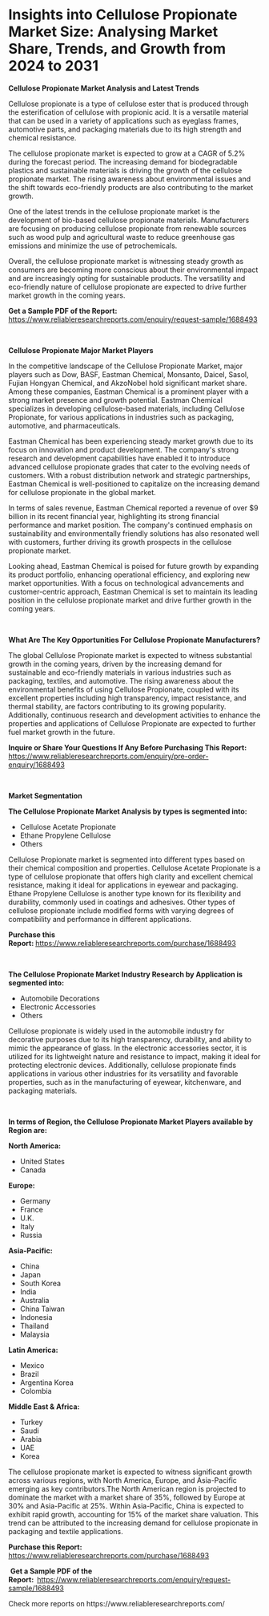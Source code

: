 <p><h1>Insights into Cellulose Propionate Market Size: Analysing Market Share, Trends, and Growth from 2024 to 2031</h1></p><p><strong>Cellulose Propionate Market Analysis and Latest Trends</strong></p>
<p><p>Cellulose propionate is a type of cellulose ester that is produced through the esterification of cellulose with propionic acid. It is a versatile material that can be used in a variety of applications such as eyeglass frames, automotive parts, and packaging materials due to its high strength and chemical resistance.</p><p>The cellulose propionate market is expected to grow at a CAGR of 5.2% during the forecast period. The increasing demand for biodegradable plastics and sustainable materials is driving the growth of the cellulose propionate market. The rising awareness about environmental issues and the shift towards eco-friendly products are also contributing to the market growth.</p><p>One of the latest trends in the cellulose propionate market is the development of bio-based cellulose propionate materials. Manufacturers are focusing on producing cellulose propionate from renewable sources such as wood pulp and agricultural waste to reduce greenhouse gas emissions and minimize the use of petrochemicals.</p><p>Overall, the cellulose propionate market is witnessing steady growth as consumers are becoming more conscious about their environmental impact and are increasingly opting for sustainable products. The versatility and eco-friendly nature of cellulose propionate are expected to drive further market growth in the coming years.</p></p>
<p><strong>Get a Sample PDF of the Report:&nbsp;</strong> <a href="https://www.reliableresearchreports.com/enquiry/request-sample/1688493">https://www.reliableresearchreports.com/enquiry/request-sample/1688493</a></p>
<p>&nbsp;</p>
<p><strong>Cellulose Propionate Major Market Players</strong></p>
<p><p>In the competitive landscape of the Cellulose Propionate Market, major players such as Dow, BASF, Eastman Chemical, Monsanto, Daicel, Sasol, Fujian Hongyan Chemical, and AkzoNobel hold significant market share. Among these companies, Eastman Chemical is a prominent player with a strong market presence and growth potential. Eastman Chemical specializes in developing cellulose-based materials, including Cellulose Propionate, for various applications in industries such as packaging, automotive, and pharmaceuticals.</p><p>Eastman Chemical has been experiencing steady market growth due to its focus on innovation and product development. The company's strong research and development capabilities have enabled it to introduce advanced cellulose propionate grades that cater to the evolving needs of customers. With a robust distribution network and strategic partnerships, Eastman Chemical is well-positioned to capitalize on the increasing demand for cellulose propionate in the global market.</p><p>In terms of sales revenue, Eastman Chemical reported a revenue of over $9 billion in its recent financial year, highlighting its strong financial performance and market position. The company's continued emphasis on sustainability and environmentally friendly solutions has also resonated well with customers, further driving its growth prospects in the cellulose propionate market.</p><p>Looking ahead, Eastman Chemical is poised for future growth by expanding its product portfolio, enhancing operational efficiency, and exploring new market opportunities. With a focus on technological advancements and customer-centric approach, Eastman Chemical is set to maintain its leading position in the cellulose propionate market and drive further growth in the coming years.</p></p>
<p>&nbsp;</p>
<p><strong>What Are The Key Opportunities For Cellulose Propionate Manufacturers?</strong></p>
<p><p>The global Cellulose Propionate market is expected to witness substantial growth in the coming years, driven by the increasing demand for sustainable and eco-friendly materials in various industries such as packaging, textiles, and automotive. The rising awareness about the environmental benefits of using Cellulose Propionate, coupled with its excellent properties including high transparency, impact resistance, and thermal stability, are factors contributing to its growing popularity. Additionally, continuous research and development activities to enhance the properties and applications of Cellulose Propionate are expected to further fuel market growth in the future.</p></p>
<p><strong>Inquire or Share Your Questions If Any Before Purchasing This Report:</strong> <a href="https://www.reliableresearchreports.com/enquiry/pre-order-enquiry/1688493">https://www.reliableresearchreports.com/enquiry/pre-order-enquiry/1688493</a></p>
<p>&nbsp;</p>
<p><strong>Market Segmentation</strong></p>
<p><strong>The Cellulose Propionate Market Analysis by types is segmented into:</strong></p>
<p><ul><li>Cellulose Acetate Propionate</li><li>Ethane Propylene Cellulose</li><li>Others</li></ul></p>
<p><p>Cellulose Propionate market is segmented into different types based on their chemical composition and properties. Cellulose Acetate Propionate is a type of cellulose propionate that offers high clarity and excellent chemical resistance, making it ideal for applications in eyewear and packaging. Ethane Propylene Cellulose is another type known for its flexibility and durability, commonly used in coatings and adhesives. Other types of cellulose propionate include modified forms with varying degrees of compatibility and performance in different applications.</p></p>
<p><strong>Purchase this Report:&nbsp;</strong><a href="https://www.reliableresearchreports.com/purchase/1688493">https://www.reliableresearchreports.com/purchase/1688493</a></p>
<p>&nbsp;</p>
<p><strong>The Cellulose Propionate Market Industry Research by Application is segmented into:</strong></p>
<p><ul><li>Automobile Decorations</li><li>Electronic Accessories</li><li>Others</li></ul></p>
<p><p>Cellulose propionate is widely used in the automobile industry for decorative purposes due to its high transparency, durability, and ability to mimic the appearance of glass. In the electronic accessories sector, it is utilized for its lightweight nature and resistance to impact, making it ideal for protecting electronic devices. Additionally, cellulose propionate finds applications in various other industries for its versatility and favorable properties, such as in the manufacturing of eyewear, kitchenware, and packaging materials.</p></p>
<p>&nbsp;</p>
<p><strong>In terms of Region, the Cellulose Propionate Market Players available by Region are:</strong></p>
<p>
    <p> <strong> North America: </strong>
        <ul>
            <li>United States</li>
            <li>Canada</li>
        </ul>
        </p> 
    <p> <strong> Europe: </strong>
        <ul>
            <li>Germany</li>
            <li>France</li>
            <li>U.K.</li>
            <li>Italy</li>
            <li>Russia</li>
        </ul>
        </p> 
    <p> <strong> Asia-Pacific: </strong>
        <ul>
            <li>China</li>
            <li>Japan</li>
            <li>South Korea</li>
            <li>India</li>
            <li>Australia</li>
            <li>China Taiwan</li>
            <li>Indonesia</li>
            <li>Thailand</li>
            <li>Malaysia</li>
        </ul>
        </p> 
    <p> <strong> Latin America: </strong>
        <ul>
            <li>Mexico</li>
            <li>Brazil</li>
            <li>Argentina Korea</li>
            <li>Colombia</li>
        </ul>
        </p> 
    <p> <strong> Middle East & Africa: </strong>
        <ul>
            <li>Turkey</li>
            <li>Saudi</li>
            <li>Arabia</li>
            <li>UAE</li>
            <li>Korea</li>
        </ul>
    </p>
    </p>
<p><p>The cellulose propionate market is expected to witness significant growth across various regions, with North America, Europe, and Asia-Pacific emerging as key contributors.The North American region is projected to dominate the market with a market share of 35%, followed by Europe at 30% and Asia-Pacific at 25%. Within Asia-Pacific, China is expected to exhibit rapid growth, accounting for 15% of the market share valuation. This trend can be attributed to the increasing demand for cellulose propionate in packaging and textile applications.</p></p>
<p><strong>Purchase this Report: </strong><a href="https://www.reliableresearchreports.com/purchase/1688493">https://www.reliableresearchreports.com/purchase/1688493</a></p>
<p>&nbsp;<strong>Get a Sample PDF of the Report:&nbsp;&nbsp;</strong><a href="https://www.reliableresearchreports.com/enquiry/request-sample/1688493">https://www.reliableresearchreports.com/enquiry/request-sample/1688493</a></p>
<p><strong></strong></p>
<p>Check more reports on https://www.reliableresearchreports.com/</p>